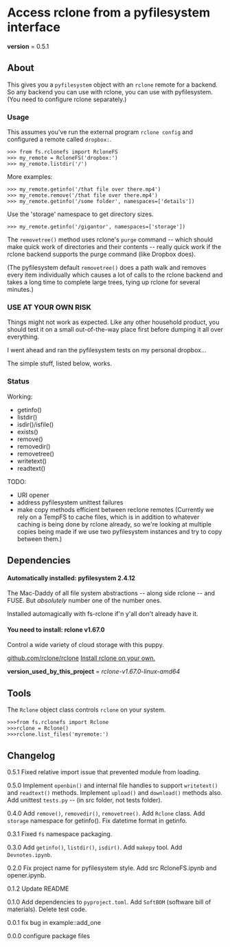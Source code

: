 # Access rclone from a pyfilesystem interface

__version__ = 0.5.1



## About

This gives you a `pyfilesystem` object with an `rclone` remote for a backend. So any backend you can use with rclone, you can use with pyfilesystem. (You need to configure rclone separately.)


### Usage

This assumes you've run the external program `rclone config` and configured a remote called `dropbox:`.

    >>> from fs.rclonefs import RcloneFS
    >>> my_remote = RcloneFS('dropbox:')
    >>> my_remote.listdir('/')

More examples:

    >>> my_remote.getinfo('/that file over there.mp4')
    >>> my_remote.remove('/that file over there.mp4')
    >>> my_remote.getinfo('/some folder', namespaces=['details'])

Use the 'storage' namespace to get directory sizes.

    >>> my_remote.getinfo('/gigantor', namespaces=['storage'])

The `removetree()` method uses rclone's `purge` command -- which should make quick work of directories and their contents -- really quick work if the rclone backend supports the purge command (like Dropbox does).

(The pyfilesystem default `removetree()` does a path walk and removes every item individually which causes a lot of calls to the rclone backend and takes a long time to complete large trees, tying up rclone for several minutes.)

### USE AT YOUR OWN RISK

Things might not work as expected. Like any other household product, you should test it on a small out-of-the-way place first before dumping it all over everything.

I went ahead and ran the pyfilesystem tests on my personal dropbox...

The simple stuff, listed below, works.

### Status

Working:
- getinfo()
- listdir()
- isdir()/isfile()
- exists()
- remove()
- removedir()
- removetree()
- writetext()
- readtext()

TODO:
- URI opener
- address pyfilesystem unittest failures
- make copy methods efficient between reclone remotes
  (Currently we rely on a TempFS to cache files,
  which is in addition to whatever caching is being
  done by rclone already, so we're looking at multiple
  copies being made if we use two pyfilesystem instances
  and try to copy between them.)

## Dependencies

#### Automatically installed: pyfilesystem 2.4.12

The Mac-Daddy of all file system abstractions -- along side rclone -- and FUSE. But _absolutely_ number one of the number ones.

Installed automagically with fs-rclone if'n y'all don't already have it.

#### You need to install: rclone v1.67.0

Control a wide variety of cloud storage with this puppy.

[github.com/rclone/rclone](https://github.com/rclone/rclone)
[Install rclone on your own.](https://rclone.org/install/)

__version_used_by_this_project__ = _rclone-v1.67.0-linux-amd64_


## Tools

The `Rclone` object class controls `rclone` on your system.

    >>>from fs.rclonefs import Rclone
    >>>rclone = Rclone()
    >>>rclone.list_files('myremote:')



## Changelog

0.5.1 Fixed relative import issue that prevented module from loading.

0.5.0 Implement `openbin()` and internal file handles to support `writetext()` and `readtext()` methods. Implement `upload()` and `download()` methods also. Add unittest `tests.py` -- (in src folder, not tests folder).

0.4.0 Add `remove()`, `removedir()`, `removetree()`. Add `Rclone` class. Add `storage` namespace for getinfo(). Fix datetime format in getinfo.

0.3.1 Fixed `fs` namespace packaging.

0.3.0 Add `getinfo()`, `listdir()`, `isdir()`. Add `makepy` tool. Add `Devnotes.ipynb`.

0.2.0 Fix project name for pyfilesystem style. Add src RcloneFS.ipynb and opener.ipynb.

0.1.2 Update README

0.1.0 Add dependencies to `pyproject.toml`. Add `SoftBOM` (software bill of materials). Delete test code.

0.0.1 fix bug in example::add_one

0.0.0 configure package files
